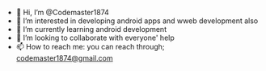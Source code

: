 - 👋 Hi, I’m @Codemaster1874
- 👀 I’m interested in developing android apps and wweb development also
- 🌱 I’m currently learning  android development
- 💞️ I’m looking to collaborate with everyone' help
- 📫 How to reach me: you can reach through; codemaster1874@gmail.com

